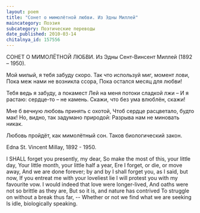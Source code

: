 ```yaml
---
layout: poem
title: "Сонет о мимолётной любви. Из Эдны Миллей"
maincategory: Поэзия
subcategory: Поэтические переводы
date_published: 2010-03-14
chitalnya_id: 157556
---
```





СОНЕТ О МИМОЛЁТНОЙ ЛЮБВИ.
Из Эдны Сент-Винсент Миллей (1892 – 1950).

Мой милый, я тебя забуду скоро.
Так что используй миг, момент лови,
Пока меж нами не возникла ссора,
Пока остался месяц для любви!

Тебя ведь я забуду, а покамест
Лей на меня потоки сладкой лжи –
И я растаю: сердце-то – не камень.
Скажи, что без ума влюблён, скажи!

Мне б вечную любовь принять с охотой,
Чтоб сердце расцветало, будто мак!
Но, видно, так задумано природой:
Разрыва нам не миновать никак.

Любовь пройдёт, как мимолётный сон.
Таков биологический закон.

Edna St. Vincent Millay, 1892 - 1950.

I SHALL forget you presently, my dear, 
So make the most of this, your little day, 
Your little month, your little half a year, 
Ere I forget, or die, or move away, 
And we are done forever; by and by 
I shall forget you, as I said, but now, 
If you entreat me with your loveliest lie 
I will protest you with my favourite vow. 
I would indeed that love were longer-lived, 
And oaths were not so brittle as they are, 
But so it is, and nature has contrived 
To struggle on without a break thus far, -- 
Whether or not we find what we are seeking 
Is idle, biologically speaking.

 





